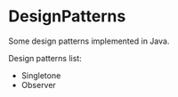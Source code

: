 # DesignPatterns
Some design patterns implemented in Java.

Design patterns list:

- Singletone
- Observer
